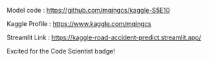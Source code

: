 Model code : https://github.com/mqingcs/kaggle-S5E10

Kaggle Profile : https://www.kaggle.com/mqingcs

Streamlit Link : https://kaggle-road-accident-predict.streamlit.app/

Excited for the Code Scientist badge!
